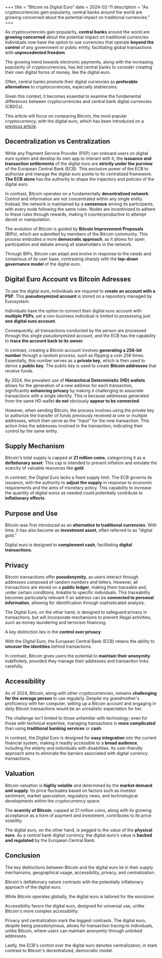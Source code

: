 +++
title = "Bitcoin vs Digital Euro"
date = 2024-02-11
description = "As cryptocurrencies gain popularity, central banks around the world are growing concerned about the potential impact on traditional currencies."
+++

As cryptocurrencies gain popularity, **central banks** around the world are **growing concerned** about the potential impact on traditional currencies. Individuals now have the option to use currencies that operate **beyond the control** of any government or public entity, facilitating global transactions with **unprecedented freedom**.

The growing trend towards electronic payments, along with the increasing popularity of cryptocurrencies, has led central banks to consider creating their own digital forms of money, like the digital euro.

Often, central banks promote their digital currencies as **preferable alternatives** to cryptocurrencies, especially stablecoins.

Given this context, it becomes essential to examine the fundamental differences between cryptocurrencies and central bank digital currencies (CBDCs).

This article will focus on comparing Bitcoin, the most popular cryptocurrency, with the digital euro, which has been introduced on a [previous article](@/finance/an-introduction-to-digital-euro.md).

## Decentralization vs Centralization

While any Payment Service Provider (PSP) can onboard users on digital euro system and develop its own app to interact with it, the **issuance and transaction settlements** of the digital euro are **strictly under the purview** of the European Central Bank (ECB). This exclusive power of the ECB to authorize and manage the digital euro points to its centralized framework. **The ECB alone** has the authority to shape the trajectory and policies of the digital euro.

In contrast, Bitcoin operates on a fundamentally **decentralized network**. Control and information are not concentrated within any single entity. Instead, the network is maintained by a **consensus** among its participants, with every node following the same rules. Nodes are incentivized to adhere to these rules through rewards, making it counterproductive to attempt deceit or manipulation.

The evolution of Bitcoin is guided by **Bitcoin Improvement Proposals** (BIPs), which are submitted by members of the Bitcoin community. This process embodies a more **democratic approach**, as it allows for open participation and debate among all stakeholders in the network.

Through BIPs, Bitcoin can adapt and evolve in response to the needs and consensus of its user base, contrasting sharply with the **top-down governance model** of the digital euro.

## Digital Euro Account vs Bitcoin Adresses

To use the digital euro, individuals are required to **create an account with a PSP**. This **pseudonymized account** is stored on a repository managed by Eurosystem.

Individuals have the option to connect their digital euro account with **multiple PSPs**, yet a non-business individual is limited to possessing just **one digital euro account**.

Consequently, all transactions conducted by the person are processed through this single pseudonymized account, and the ECB has the capability to **trace the account back to its owner**.

In contrast, creating a Bitcoin account involves **generating a 256-bit number** through a random process, such as flipping a coin 256 times. Essentially, this number serves as a **private key**, which is then used to derive a **public key**. The public key is used to create **Bitcoin addresses** that receive funds.

By 2024, the prevalent use of **Hierarchical Deterministic (HD) wallets** allows for the generation of a new address for each transaction, significantly **enhancing privacy** by making it challenging to associate transactions with a single identity. This is because addresses generated from the same HD wallet **do not** obviously **appear to be connected**.

However, when sending Bitcoin, the process involves using the private key to authorize the transfer of funds previously received at one or multiple addresses, which then serve as the "input" for the new transaction. This action links the addresses involved in the transaction, indicating their control by the same entity.

## Supply Mechanism

Bitcoin's total supply is capped at **21 million coins**, categorizing it as a **deflationary asset**. This cap is intended to prevent inflation and emulate the scarcity of valuable resources like **gold**.

In contrast, the Digital Euro lacks a fixed supply limit. The ECB governs its issuance, with the authority to **adjust the supply** in response to economic requirements and the aims of monetary policy. This capability to increase the quantity of digital euros as needed could potentially contribute to **inflationary effects**.

## Purpose and Use

Bitcoin was first introduced as an **alternative to traditional currencies**. With time, it has also become an **investment asset**, often referred to as "digital gold.”

Digital euro is designed to **complement cash**, facilitating **digital transactions**.

## Privacy

Bitcoin transactions offer **pseudonymity**, as users interact through addresses composed of random numbers and letters. However, all transactions are stored on a **public ledger**, making them traceable and, under certain conditions, linkable to specific individuals. This traceability becomes particularly relevant if an address can be **connected to personal information**, allowing for identification through sophisticated analysis.

The Digital Euro, on the other hand, is designed to safeguard privacy in transactions, but will incorporate mechanisms to prevent illegal activities, such as money laundering and terrorism financing.

A key distinction lies in the **control over privacy**.

With the Digital Euro, the European Central Bank (ECB) retains the ability to **uncover the identities** behind transactions.

In contrast, Bitcoin gives users the potential to **maintain their anonymity** indefinitely, provided they manage their addresses and transaction links carefully.

## Accessibility

As of 2024, Bitcoin, along with other cryptocurrencies, remains **challenging for the average person** to use regularly. Despite my grandmother's proficiency with her computer, setting up a Bitcoin account and engaging in daily Bitcoin transactions would be an unrealistic expectation for her.

The challenge isn't limited to those unfamiliar with technology; even for those with technical expertise, managing transactions is **more complicated** than using **traditional banking services** or **cash**.

In contrast, the Digital Euro is designed for **easy integration** into the current financial system, making it readily accessible to a **broad audience**, including the elderly and individuals with disabilities. Its user-friendly approach aims to eliminate the barriers associated with digital currency transactions.

## Valuation

Bitcoin valuation is **highly volatile** and determined by the **market demand and supply**. Its price fluctuates based on factors such as investor sentiment, market speculation, regulatory news, and technological developments within the cryptocurrency space.

The **scarcity of Bitcoin**, capped at 21 million coins, along with its growing acceptance as a form of payment and investment, contributes to its price volatility.

The digital euro, on the other hand, is pegged to the value of the **physical euro**. As a central bank digital currency, the digital euro's value is **backed and regulated** by the European Central Bank.

## Conclusion

The key distinctions between Bitcoin and the digital euro lie in their supply mechanisms, geographical usage, accessibility, privacy, and centralization.

Bitcoin's deflationary nature contrasts with the potentially inflationary approach of the digital euro.

While Bitcoin operates globally, the digital euro is tailored for the eurozone.

Accessibility favors the digital euro, designed for universal use, unlike Bitcoin's more complex accessibility.

Privacy and centralization mark the biggest contrasts. The digital euro, despite being pseudonymous, allows for transaction tracing to individuals, unlike Bitcoin, where users can maintain anonymity through unlinked addresses.

Lastly, the ECB's control over the digital euro denotes centralization, in stark contrast to Bitcoin's decentralized, democratic model.
